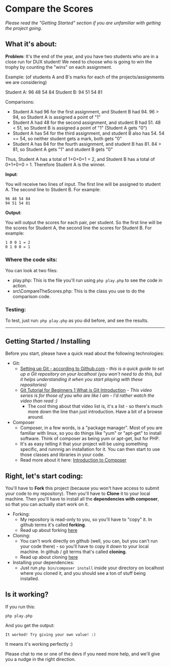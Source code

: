 # Compare the Scores

_Please read the "Getting Started" section if you are unfamiliar with getting the project going._

## What it's about:

**Problem**: It's the end of the year, and you have two students who are in a close run for DUX student! We need to choose who is going to win the trophy by counting the "wins" on each assignment.
 
Example: (of students A and B's marks for each of the projects/assignments we are considering)

Student A: 96 48 54 84
Student B: 94 51 54 81

Comparisons:

- Student A had 96 for the first assignment, and Student B had 94. 96 > 94, so Student A is assigned a point of "1"
- Student A had 48 for the second assignment, and student B had 51. 48 < 51, so Student B is assigned a point of "1" (Student A gets "0")
- Student A has 54 for the third assignment, and student B also has 54. 54 == 54, so neither student gets a mark, both gets "0"
- Student A has 84 for the fourth assignment, and student B has 81. 84 > 81, so Student A gets "1" and student B gets "0"

Thus, Student A has a total of 1+0+0+1 = 2, and Student B has a total of 0+1+0+0 = 1. Therefore Student A is the winner.

**Input**:

You will receive two lines of input. The first line will be assigned to student A. The second line to Student B. For example:

    96 48 54 84
    94 51 54 81

**Output**:

You will output the scores for each pair, per student. So the first line will be the scores for Student A, the second line the scores for Student B. For example:

    1 0 0 1 = 2
    0 1 0 0 = 1

### Where the code sits:

You can look at two files:
- play.php: This is the file you'll run using `php play.php` to see the code in action.
- src\CompareTheScores.php: This is the class you use to do the comparison code.

### Testing:

To test, just run: `php play.php` as you did before, and see the results.

---
## Getting Started / Installing

Before you start, please have a quick read about the following technologies:

- Git: 
    + [Setting up Git - according to Github.com](https://help.github.com/articles/set-up-git/) - *this is a quick guide to set up a Git repository on your localhost (you won't need to do this, but it helps understanding it when you start playing with these repositories)*
    + [Git Tutorial for Beginners 1 What is Git Introduction](https://www.youtube.com/watch?v=_vEPmy31XDE&index=1&list=PLEIPSRdn5KEoLbRZJuS4bLlldQ4wiA5Nf) - *This video series is for those of you who are like I am - I'd rather watch the video than read :)*
        * The cool thing about that video list is, it's a list - so there's much more down the line than just introduction. Have a bit of a browse around.
- Composer
    + Composer, in a few words, is a "package manager". Most of you are familiar with linux, so you do things like "yum" or "apt-get" to install software. Think of composer as being yum or apt-get, but for PHP. 
    + It's as easy telling it that your project will be using something specific, and runnnig an installation for it. You can then start to use those classes and libraries in your code.
    + Read more about it here: [Introduction to Composer](https://getcomposer.org/doc/01-basic-usage.md)

## Right, let's start coding:

You'll have to **Fork** this project (because you won't have access to submit your code to my repository). Then you'll have to **Clone** it to your local machine. Then you'll have to install all the **dependencies with composer**, so that you can actually start work on it.

- Forking:
    + My repository is read-only to you, so you'll have to "copy" it. In github terms it's called **forking**.
    + Read up about forking [here](https://help.github.com/articles/fork-a-repo/)
- Cloning:
    + You can't work directly on github (well, you can, but you can't run your code there) - so you'll have to copy it down to your local machine. In github / git terms that's called **cloning**.
    + Read up about cloning [here](https://help.github.com/articles/cloning-a-repository/)
- Installing your dependencies:
    + Just run `php bin/composer install` inside your directory on localhost where you cloned it, and you should see a ton of stuff being installed.

## Is it working?
If you run this:

    php play.php

And you get the output:

    It worked! Try giving your own value! :)

It means it's working perfectly :)

Please chat to me or one of the devs if you need more help, and we'll give you a nudge in the right direction.



